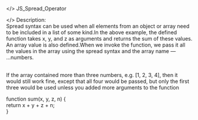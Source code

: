 </> JS_Spread_Operator

</> Description:<br>
Spread syntax can be used when all elements from an object or array need to be included in a list of some kind.In the above example, the defined function takes x, y, and z as arguments and returns the sum of these values. An array value is also defined.When we invoke the function, we pass it all the values in the array using the spread syntax and the array name — ...numbers. <br><br>

If the array contained more than three numbers, e.g. [1, 2, 3, 4], then it would still work fine, except that all four would be passed, but only the first three would be used unless you added more arguments to the function<br>

function sum(x, y, z, n) {<br>
  return x + y + z + n;<br>
}<br>
